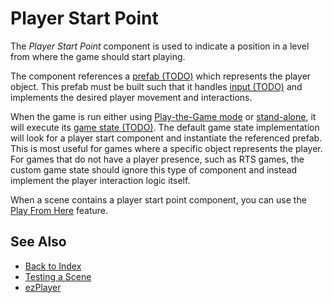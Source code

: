 # Player Start Point

The *Player Start Point* component is used to indicate a position in a level from where the game should start playing.

The component references a [prefab (TODO)](../prefabs/prefabs-overview.md) which represents the player object. This prefab must be built such that it handles [input (TODO)](../input/input-overview.md) and implements the desired player movement and interactions.

When the game is run either using [Play-the-Game mode](../editor/run-scene.md#play-the-game-mode) or [stand-alone](../editor/run-scene.md#export-and-run), it will execute its [game state (TODO)](../runtime/application/game-state.md). The default game state implementation will look for a player start component and instantiate the referenced prefab. This is most useful for games where a specific object represents the player. For games that do not have a player presence, such as RTS games, the custom game state should ignore this type of component and instead implement the player interaction logic itself.

When a scene contains a player start point component, you can use the [Play From Here](../editor/run-scene.md#play-from-here) feature.

## See Also

* [Back to Index](../index.md)
* [Testing a Scene](../editor/run-scene.md)
* [ezPlayer](../tools/player.md)
